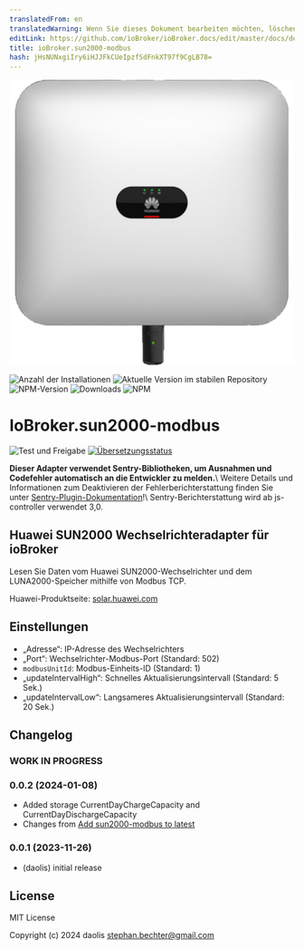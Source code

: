 ```yaml
---
translatedFrom: en
translatedWarning: Wenn Sie dieses Dokument bearbeiten möchten, löschen Sie bitte das Feld "translationsFrom". Andernfalls wird dieses Dokument automatisch erneut übersetzt
editLink: https://github.com/ioBroker/ioBroker.docs/edit/master/docs/de/adapterref/iobroker.sun2000-modbus/README.md
title: ioBroker.sun2000-modbus
hash: jHsNUNxgiIry6iHJJFkCUeIpzfSdFnkXT97f9CgLB78=
---
```

![Logo](../../../en/adapterref/iobroker.sun2000-modbus/admin/sun2000-modbus.png)

![Anzahl der Installationen](https://iobroker.live/badges/sun2000-modbus-installed.svg)
![Aktuelle Version im stabilen Repository](https://iobroker.live/badges/sun2000-modbus-stable.svg)
![NPM-Version](https://img.shields.io/npm/v/iobroker.sun2000-modbus.svg)
![Downloads](https://img.shields.io/npm/dm/iobroker.sun2000-modbus.svg)
![NPM](https://nodei.co/npm/iobroker.sun2000-modbus.png?downloads=true)

# IoBroker.sun2000-modbus
![Test und Freigabe](https://github.com/daolis/ioBroker.sun2000-modbus/workflows/Test%20and%20Release/badge.svg) [![Übersetzungsstatus](https://weblate.iobroker.net/widgets/adapters/-/sun2000-modbus/svg-badge.svg)](https://weblate.iobroker.net/engage/adapters/?utm_source=widget)

**Dieser Adapter verwendet Sentry-Bibliotheken, um Ausnahmen und Codefehler automatisch an die Entwickler zu melden.**\ Weitere Details und Informationen zum Deaktivieren der Fehlerberichterstattung finden Sie unter [Sentry-Plugin-Dokumentation](https://github.com/ioBroker/plugin-sentry#plugin-sentry)!\ Sentry-Berichterstattung wird ab js-controller verwendet 3,0.

## Huawei SUN2000 Wechselrichteradapter für ioBroker
Lesen Sie Daten vom Huawei SUN2000-Wechselrichter und dem LUNA2000-Speicher mithilfe von Modbus TCP.

Huawei-Produktseite: [solar.huawei.com](https://solar.huawei.com/at/professionals/all-products)

## Einstellungen
* „Adresse“: IP-Adresse des Wechselrichters
* „Port“: Wechselrichter-Modbus-Port (Standard: 502)
* `modbusUnitId`: Modbus-Einheits-ID (Standard: 1)
* „updateIntervalHigh“: Schnelles Aktualisierungsintervall (Standard: 5 Sek.)
* „updateIntervalLow“: Langsameres Aktualisierungsintervall (Standard: 20 Sek.)

## Changelog
### **WORK IN PROGRESS**

### 0.0.2 (2024-01-08)

* Added storage CurrentDayChargeCapacity and CurrentDayDischargeCapacity
* Changes from [Add sun2000-modbus to latest](https://github.com/ioBroker/ioBroker.repositories/pull/3038)

### 0.0.1 (2023-11-26)

* (daolis) initial release

## License
MIT License

Copyright (c) 2024 daolis <stephan.bechter@gmail.com>